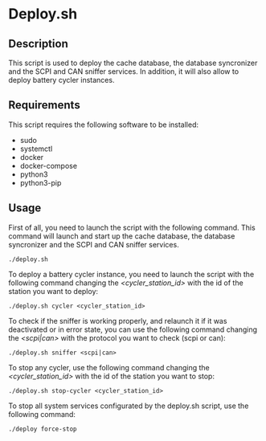 # Deploy.sh

## Description
This script is used to deploy the cache database, the database syncronizer and the SCPI and CAN sniffer services. In addition, it will also allow to deploy battery cycler instances.

## Requirements
This script requires the following software to be installed:
- sudo
- systemctl
- docker
- docker-compose
- python3
- python3-pip

## Usage
First of all, you need to launch the script with the following command. This command will launch and start up the cache database, the database syncronizer and the SCPI and CAN sniffer services.
```
./deploy.sh
```

To deploy a battery cycler instance, you need to launch the script with the following command changing the _<cycler_station_id>_ with the id of the station you want to deploy:
```
./deploy.sh cycler <cycler_station_id>
```

To check if the sniffer is working properly, and relaunch it if it was deactivated or in error state, you can use the following command changing the _<scpi|can>_ with the protocol you want to check (scpi or can):
```
./deploy.sh sniffer <scpi|can>
```

To stop any cycler, use the following command changing the _<cycler_station_id>_ with the id of the station you want to stop:
```
./deploy.sh stop-cycler <cycler_station_id>
```

To stop all system services configurated by the deploy.sh script, use the following command:
```
./deploy force-stop
```